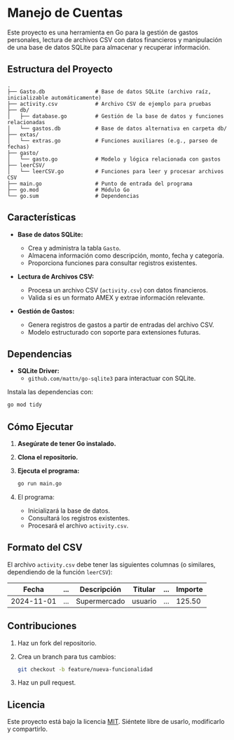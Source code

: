 
# Manejo de Cuentas

Este proyecto es una herramienta en Go para la gestión de gastos personales, lectura de archivos CSV con datos financieros y manipulación de una base de datos SQLite para almacenar y recuperar información.

## Estructura del Proyecto

```
.
├── Gasto.db                # Base de datos SQLite (archivo raíz, inicializable automáticamente)
├── activity.csv            # Archivo CSV de ejemplo para pruebas
├── db/
│   ├── database.go         # Gestión de la base de datos y funciones relacionadas
│   └── gastos.db           # Base de datos alternativa en carpeta db/
├── extas/
│   └── extras.go           # Funciones auxiliares (e.g., parseo de fechas)
├── gasto/
│   └── gasto.go            # Modelo y lógica relacionada con gastos
├── leerCSV/
│   └── leerCSV.go          # Funciones para leer y procesar archivos CSV
├── main.go                 # Punto de entrada del programa
├── go.mod                  # Módulo Go
└── go.sum                  # Dependencias
```

## Características

- **Base de datos SQLite:**
  - Crea y administra la tabla `Gasto`.
  - Almacena información como descripción, monto, fecha y categoría.
  - Proporciona funciones para consultar registros existentes.

- **Lectura de Archivos CSV:**
  - Procesa un archivo CSV (`activity.csv`) con datos financieros.
  - Valida si es un formato AMEX y extrae información relevante.

- **Gestión de Gastos:**
  - Genera registros de gastos a partir de entradas del archivo CSV.
  - Modelo estructurado con soporte para extensiones futuras.

## Dependencias

- **SQLite Driver:**
  - `github.com/mattn/go-sqlite3` para interactuar con SQLite.

Instala las dependencias con:

```bash
go mod tidy
```

## Cómo Ejecutar

1. **Asegúrate de tener Go instalado.**
2. **Clona el repositorio.**
3. **Ejecuta el programa:**

   ```bash
   go run main.go
   ```

4. El programa:
   - Inicializará la base de datos.
   - Consultará los registros existentes.
   - Procesará el archivo `activity.csv`.

## Formato del CSV

El archivo `activity.csv` debe tener las siguientes columnas (o similares, dependiendo de la función `leerCSV`):

| Fecha       | ... | Descripción       | Titular       | ... | Importe  |
|-------------|-----|-------------------|---------------|-----|----------|
| 2024-11-01  | ... | Supermercado      | usuario       | ... | 125.50   |

## Contribuciones

1. Haz un fork del repositorio.
2. Crea un branch para tus cambios:

   ```bash
   git checkout -b feature/nueva-funcionalidad
   ```

3. Haz un pull request.

## Licencia

Este proyecto está bajo la licencia [MIT](LICENSE). Siéntete libre de usarlo, modificarlo y compartirlo.
